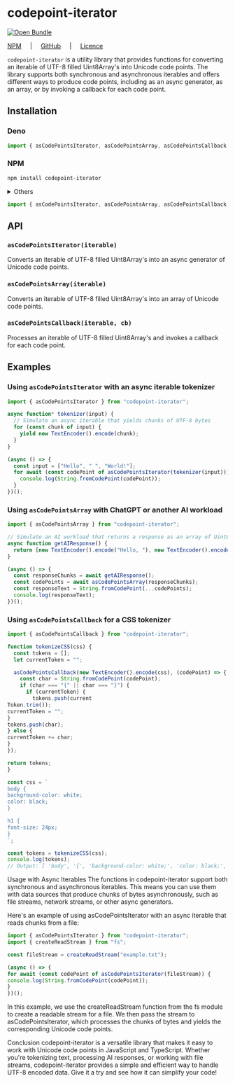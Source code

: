 # codepoint-iterator

[![Open Bundle](https://bundlejs.com/badge-light.svg)](https://bundlejs.com/?q=codepoint-iterator&bundle "Check the total bundle size of utf-8-uint8array")

[NPM](https://www.npmjs.com/package/codepoint-iterator) <span style="padding-inline: 1rem">|</span> [GitHub](https://github.com/okikio/codepoint-iterator#readme) <span style="padding-inline: 1rem">|</span> [Licence](./LICENSE)

<!-- Bundle size badge (unavailable) -->
<!-- [![Bundle Size](https://deno.bundlejs.com/api/badge?name=codepoint-iterator&style=flat)](https://bundlejs.com/?q=codepoint-iterator) -->

`codepoint-iterator` is a utility library that provides functions for converting an iterable of UTF-8 filled Uint8Array's into Unicode code points. The library supports both synchronous and asynchronous iterables and offers different ways to produce code points, including as an async generator, as an array, or by invoking a callback for each code point.

## Installation

### Deno

```ts
import { asCodePointsIterator, asCodePointsArray, asCodePointsCallback } from "https://deno.land/x/codepoint_iterator/mod.ts";
```

### NPM

```bash
npm install codepoint-iterator
```

<details>
    <summary>Others</summary>

```bash
yarn add codepoint-iterator
```

or

```bash
pnpm install codepoint-iterator
```

</details>

```ts
import { asCodePointsIterator, asCodePointsArray, asCodePointsCallback } from "codepoint-iterator";
```

## API

### `asCodePointsIterator(iterable)`

Converts an iterable of UTF-8 filled Uint8Array's into an async generator of Unicode code points.

### `asCodePointsArray(iterable)`

Converts an iterable of UTF-8 filled Uint8Array's into an array of Unicode code points.

### `asCodePointsCallback(iterable, cb)`

Processes an iterable of UTF-8 filled Uint8Array's and invokes a callback for each code point.

## Examples

### Using `asCodePointsIterator` with an async iterable tokenizer

```ts
import { asCodePointsIterator } from "codepoint-iterator";

async function* tokenizer(input) {
  // Simulate an async iterable that yields chunks of UTF-8 bytes
  for (const chunk of input) {
    yield new TextEncoder().encode(chunk);
  }
}

(async () => {
  const input = ["Hello", " ", "World!"];
  for await (const codePoint of asCodePointsIterator(tokenizer(input))) {
    console.log(String.fromCodePoint(codePoint));
  }
})();
```

### Using `asCodePointsArray` with ChatGPT or another AI workload

```ts
import { asCodePointsArray } from "codepoint-iterator";

// Simulate an AI workload that returns a response as an array of Uint8Array chunks
async function getAIResponse() {
  return [new TextEncoder().encode("Hello, "), new TextEncoder().encode("I am an AI.")];
}

(async () => {
  const responseChunks = await getAIResponse();
  const codePoints = await asCodePointsArray(responseChunks);
  const responseText = String.fromCodePoint(...codePoints);
  console.log(responseText);
})();
```

### Using `asCodePointsCallback` for a CSS tokenizer

```ts
import { asCodePointsCallback } from "codepoint-iterator";

function tokenizeCSS(css) {
  const tokens = [];
  let currentToken = "";

  asCodePointsCallback(new TextEncoder().encode(css), (codePoint) => {
    const char = String.fromCodePoint(codePoint);
    if (char === "{" || char === "}") {
      if (currentToken) {
        tokens.push(current
Token.trim());
currentToken = "";
}
tokens.push(char);
} else {
currentToken += char;
}
});

return tokens;
}

const css = `
body {
background-color: white;
color: black;
}

h1 {
font-size: 24px;
}
`;

const tokens = tokenizeCSS(css);
console.log(tokens);
// Output: [ 'body', '{', 'background-color: white;', 'color: black;', '}', 'h1', '{', 'font-size: 24px;', '}' ]
```

Usage with Async Iterables
The functions in codepoint-iterator support both synchronous and asynchronous iterables. This means you can use them with data sources that produce chunks of bytes asynchronously, such as file streams, network streams, or other async generators.

Here's an example of using asCodePointsIterator with an async iterable that reads chunks from a file:

```ts
import { asCodePointsIterator } from "codepoint-iterator";
import { createReadStream } from "fs";

const fileStream = createReadStream("example.txt");

(async () => {
for await (const codePoint of asCodePointsIterator(fileStream)) {
console.log(String.fromCodePoint(codePoint));
}
})();
```

In this example, we use the createReadStream function from the fs module to create a readable stream for a file. We then pass the stream to asCodePointsIterator, which processes the chunks of bytes and yields the corresponding Unicode code points.

Conclusion
codepoint-iterator is a versatile library that makes it easy to work with Unicode code points in JavaScript and TypeScript. Whether you're tokenizing text, processing AI responses, or working with file streams, codepoint-iterator provides a simple and efficient way to handle UTF-8 encoded data. Give it a try and see how it can simplify your code!